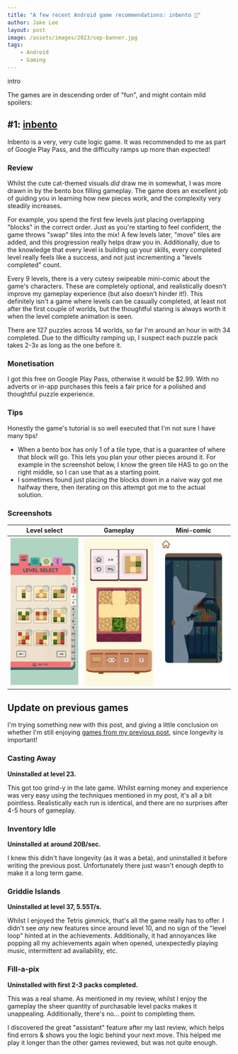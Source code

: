 ```yaml
---
title: "A few recent Android game recommendations: inbento 📲"
author: Jake Lee
layout: post
image: /assets/images/2023/sep-banner.jpg
tags:
    - Android
    - Gaming
---
```


intro

The games are in descending order of "fun", and might contain mild spoilers:

## #1: [inbento](https://play.google.com/store/apps/details?id=com.Afterburn.Inbento)

Inbento is a very, very cute logic game. It was recommended to me as part of Google Play Pass, and the difficulty ramps up more than expected!

### Review

Whilst the cute cat-themed visuals *did* draw me in somewhat, I was more drawn in by the bento box filling gameplay. The game does an excellent job of guiding you in learning how new pieces work, and the complexity very steadily increases. 

For example, you spend the first few levels just placing overlapping "blocks" in the correct order. Just as you're starting to feel confident, the game throws "swap" tiles into the mix! A few levels later, "move" tiles are added, and this progression really helps draw you in. Additionally, due to the knowledge that every level is building up your skills, every completed level really feels like a success, and not just incrementing a "levels completed" count.

Every 9 levels, there is a very cutesy swipeable mini-comic about the game's characters. These are completely optional, and realistically doesn't improve my gameplay experience (but also doesn't hinder it!). This definitely isn't a game where levels can be casually completed, at least not after the first couple of worlds, but the thoughtful staring is always worth it when the level complete animation is seen. 

There are 127 puzzles across 14 worlds, so far I'm around an hour in with 34 completed. Due to the difficulty ramping up, I suspect each puzzle pack takes 2-3x as long as the one before it.

### Monetisation

I got this free on Google Play Pass, otherwise it would be $2.99. With no adverts or in-app purchases this feels a fair price for a polished and thoughtful puzzle experience.

### Tips

Honestly the game's tutorial is so well executed that I'm not sure I have many tips!

* When a bento box has only 1 of a tile type, that is a guarantee of where that block will go. This lets you plan your other pieces around it. For example in the screenshot below, I know the green tile HAS to go on the right middle, so I can use that as a starting point.
* I sometimes found just placing the blocks down in a naive way got me halfway there, then iterating on this attempt got me to the actual solution.

### Screenshots

| Level select | Gameplay | Mini-comic |
| --- | --- | --- |
| [![](/assets/images/2023/sept-inbento-levels-thumbnail.jpg)](/assets/images/2023/sep-inbento-levels.jpg) | [![](/assets/images/2023/sept-inbento-gameplay-thumbnail.jpg)](/assets/images/2023/sep-inbento-gameplay.jpg) | [![](/assets/images/2023/sept-inbento-comic-thumbnail.jpg)](/assets/images/2023/sep-inbento-comic.jpg) |

## Update on previous games

I'm trying something new with this post, and giving a little conclusion on whether I'm still enjoying [games from my previous post](/august-sept-android-game-reviews/), since longevity is important!

### Casting Away

**Uninstalled at level 23.**

This got too grind-y in the late game. Whilst earning money and experience was very easy using the techniques mentioned in my post, it's all a bit pointless. Realistically each run is identical, and there are no surprises after 4-5 hours of gameplay.

### Inventory Idle

**Uninstalled at around 20B/sec.**

I knew this didn't have longevity (as it was a beta), and uninstalled it before writing the previous post. Unfortunately there just wasn't enough depth to make it a long term game.

### Griddie Islands

**Uninstalled at level 37, 5.55T/s.**

Whilst I enjoyed the Tetris gimmick, that's all the game really has to offer. I didn't see *any* new features since around level 10, and no sign of the "level loop" hinted at in the achievements. Additionally, it had annoyances like popping all my achievements again when opened, unexpectedly playing music, intermittent ad availability, etc.

### Fill-a-pix

**Uninstalled with first 2-3 packs completed.**

This was a real shame. As mentioned in my review, whilst I enjoy the gameplay the sheer quantity of purchasable level packs makes it unappealing. Additionally, there's no... point to completing them. 

I discovered the great "assistant" feature after my last review, which helps find errors & shows you the logic behind your next move. This helped me play it longer than the other games reviewed, but was not quite enough.

